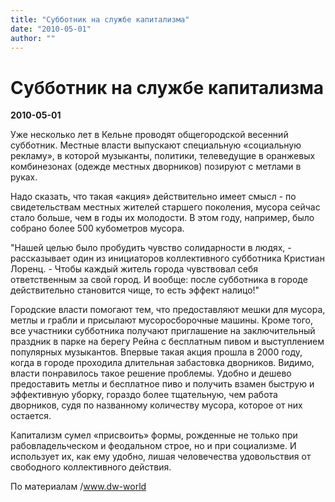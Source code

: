 ```yaml
---
title: "Субботник на службе капитализма"
date: "2010-05-01"
author: ""
---
```


# Субботник на службе капитализма

**2010-05-01** 

Уже несколько лет в Кельне проводят общегородской весенний субботник. Местные власти выпускают специальную «социальную рекламу», в которой музыканты, политики, телеведущие в оранжевых комбинезонах (одежде местных дворников) позируют с метлами в руках.

Надо сказать, что такая «акция» действительно имеет смысл - по свидетельствам местных жителей старшего поколения, мусора сейчас стало больше, чем в годы их молодости. В этом году, например, было собрано более 500 кубометров мусора.

"Нашей целью было пробудить чувство солидарности в людях, - рассказывает один из инициаторов коллективного субботника Кристиан Лоренц. - Чтобы каждый житель города чувствовал себя ответственным за свой город. И вообще: после субботника в городе действительно становится чище, то есть эффект налицо!"

Городские власти помогают тем, что предоставляют мешки для мусора, метлы и грабли и присылают мусоросборочные машины. Кроме того, все участники субботника получают приглашение на заключительный праздник в парке на берегу Рейна с бесплатным пивом и выступлением популярных музыкантов. Впервые такая акция прошла в 2000 году, когда в городе проходила длительная забастовка дворников. Видимо, власти понравилось такое решение проблемы. Удобно и дешево предоставить метлы и бесплатное пиво и получить взамен быструю и эффективную уборку, гораздо более тщательную, чем работа дворников, судя по названному количеству мусора, которое от них остается.

Капитализм сумел «присвоить» формы, рожденные не только при рабовладельческом и феодальном строе, но и при социализме. И использует их, как ему удобно, лишая человечества удовольствия от свободного коллективного действия.

По материалам /www.dw-world